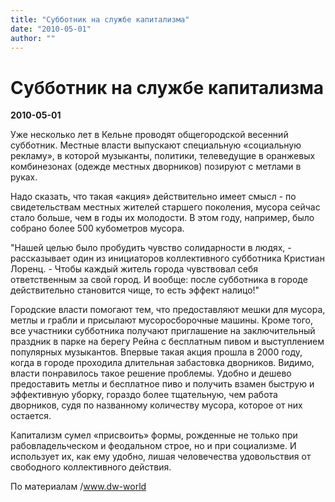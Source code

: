 ```yaml
---
title: "Субботник на службе капитализма"
date: "2010-05-01"
author: ""
---
```


# Субботник на службе капитализма

**2010-05-01** 

Уже несколько лет в Кельне проводят общегородской весенний субботник. Местные власти выпускают специальную «социальную рекламу», в которой музыканты, политики, телеведущие в оранжевых комбинезонах (одежде местных дворников) позируют с метлами в руках.

Надо сказать, что такая «акция» действительно имеет смысл - по свидетельствам местных жителей старшего поколения, мусора сейчас стало больше, чем в годы их молодости. В этом году, например, было собрано более 500 кубометров мусора.

"Нашей целью было пробудить чувство солидарности в людях, - рассказывает один из инициаторов коллективного субботника Кристиан Лоренц. - Чтобы каждый житель города чувствовал себя ответственным за свой город. И вообще: после субботника в городе действительно становится чище, то есть эффект налицо!"

Городские власти помогают тем, что предоставляют мешки для мусора, метлы и грабли и присылают мусоросборочные машины. Кроме того, все участники субботника получают приглашение на заключительный праздник в парке на берегу Рейна с бесплатным пивом и выступлением популярных музыкантов. Впервые такая акция прошла в 2000 году, когда в городе проходила длительная забастовка дворников. Видимо, власти понравилось такое решение проблемы. Удобно и дешево предоставить метлы и бесплатное пиво и получить взамен быструю и эффективную уборку, гораздо более тщательную, чем работа дворников, судя по названному количеству мусора, которое от них остается.

Капитализм сумел «присвоить» формы, рожденные не только при рабовладельческом и феодальном строе, но и при социализме. И использует их, как ему удобно, лишая человечества удовольствия от свободного коллективного действия.

По материалам /www.dw-world